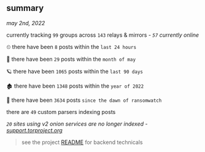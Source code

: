 
## summary
_may 2nd, 2022_

currently tracking `99` groups across `143` relays & mirrors - _`57` currently online_

⏲ there have been `8` posts within the `last 24 hours`

🦈 there have been `29` posts within the `month of may`

🪐 there have been `1065` posts within the `last 90 days`

🏚 there have been `1348` posts within the `year of 2022`

🦕 there have been `3634` posts `since the dawn of ransomwatch`

there are `49` custom parsers indexing posts

_`20` sites using v2 onion services are no longer indexed - [support.torproject.org](https://support.torproject.org/onionservices/v2-deprecation/)_

> see the project [README](https://github.com/thetanz/ransomwatch#ransomwatch--) for backend technicals

